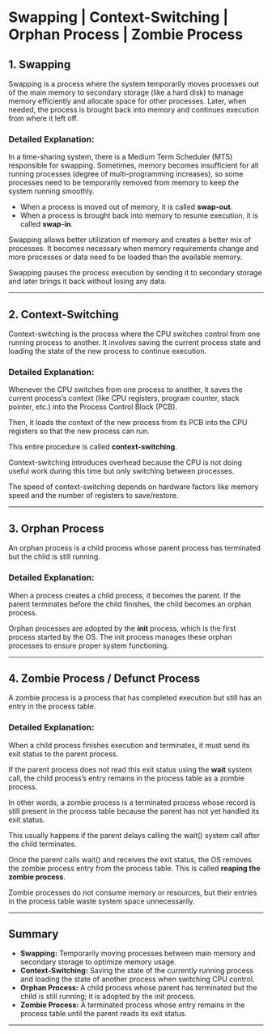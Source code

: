 # Swapping | Context-Switching | Orphan Process | Zombie Process

## 1. Swapping  
Swapping is a process where the system temporarily moves processes out of the main memory to secondary storage (like a hard disk) to manage memory efficiently and allocate space for other processes. Later, when needed, the process is brought back into memory and continues execution from where it left off.

### Detailed Explanation:  
In a time-sharing system, there is a Medium Term Scheduler (MTS) responsible for swapping. Sometimes, memory becomes insufficient for all running processes (degree of multi-programming increases), so some processes need to be temporarily removed from memory to keep the system running smoothly.

- When a process is moved out of memory, it is called **swap-out**.  
- When a process is brought back into memory to resume execution, it is called **swap-in**.  

Swapping allows better utilization of memory and creates a better mix of processes. It becomes necessary when memory requirements change and more processes or data need to be loaded than the available memory.

Swapping pauses the process execution by sending it to secondary storage and later brings it back without losing any data.

---

## 2. Context-Switching  
Context-switching is the process where the CPU switches control from one running process to another. It involves saving the current process state and loading the state of the new process to continue execution.

### Detailed Explanation:  
Whenever the CPU switches from one process to another, it saves the current process’s context (like CPU registers, program counter, stack pointer, etc.) into the Process Control Block (PCB).

Then, it loads the context of the new process from its PCB into the CPU registers so that the new process can run.

This entire procedure is called **context-switching**.

Context-switching introduces overhead because the CPU is not doing useful work during this time but only switching between processes.

The speed of context-switching depends on hardware factors like memory speed and the number of registers to save/restore.

---

## 3. Orphan Process  
An orphan process is a child process whose parent process has terminated but the child is still running.

### Detailed Explanation:  
When a process creates a child process, it becomes the parent. If the parent terminates before the child finishes, the child becomes an orphan process.

Orphan processes are adopted by the **init** process, which is the first process started by the OS. The init process manages these orphan processes to ensure proper system functioning.

---

## 4. Zombie Process / Defunct Process  
A zombie process is a process that has completed execution but still has an entry in the process table.

### Detailed Explanation:  
When a child process finishes execution and terminates, it must send its exit status to the parent process.

If the parent process does not read this exit status using the **wait** system call, the child process’s entry remains in the process table as a zombie process.

In other words, a zombie process is a terminated process whose record is still present in the process table because the parent has not yet handled its exit status.

This usually happens if the parent delays calling the wait() system call after the child terminates.

Once the parent calls wait() and receives the exit status, the OS removes the zombie process entry from the process table. This is called **reaping the zombie process**.

Zombie processes do not consume memory or resources, but their entries in the process table waste system space unnecessarily.

---

## Summary  
- **Swapping:** Temporarily moving processes between main memory and secondary storage to optimize memory usage.  
- **Context-Switching:** Saving the state of the currently running process and loading the state of another process when switching CPU control.  
- **Orphan Process:** A child process whose parent has terminated but the child is still running; it is adopted by the init process.  
- **Zombie Process:** A terminated process whose entry remains in the process table until the parent reads its exit status.

---